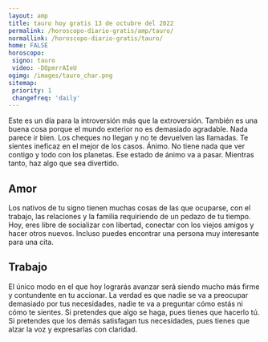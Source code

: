 ```yaml
---
layout: amp
title: tauro hoy gratis 13 de octubre del 2022 
permalink: /horoscopo-diario-gratis/amp/tauro/
normallink: /horoscopo-diario-gratis/tauro/
home: FALSE
horoscopo:
 signo: tauro
 video: -DQpmrrAIeU
ogimg: /images/tauro_char.png
sitemap:
 priority: 1
 changefreq: 'daily'
---
```



Este es un día para la introversión más que la extroversión. También es una buena cosa porque el mundo exterior no es demasiado agradable. Nada parece ir bien. Los cheques no llegan y no te devuelven las llamadas. Te sientes ineficaz en el mejor de los casos. Ánimo. No tiene nada que ver contigo y todo con los planetas. Ese estado de ánimo va a pasar. Mientras tanto, haz algo que sea divertido.

## Amor

Los nativos de tu signo tienen muchas cosas de las que ocuparse, con el trabajo, las relaciones y la familia requiriendo de un pedazo de tu tiempo. Hoy, eres libre de socializar con libertad, conectar con los viejos amigos y hacer otros nuevos. Incluso puedes encontrar una persona muy interesante para una cita.

## Trabajo

El único modo en el que hoy lograrás avanzar será siendo mucho más firme y contundente en tu accionar. La verdad es que nadie se va a preocupar demasiado por tus necesidades, nadie te va a preguntar cómo estás ni cómo te sientes. Si pretendes que algo se haga, pues tienes que hacerlo tú. Si pretendes que los demás satisfagan tus necesidades, pues tienes que alzar la voz y expresarlas con claridad.